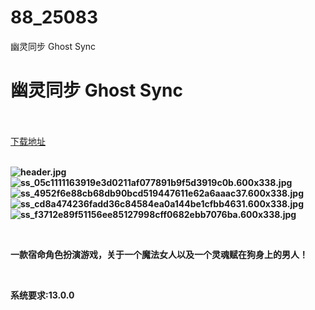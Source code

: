 # 88_25083
幽灵同步 Ghost Sync
# 幽灵同步 Ghost Sync
 <br/></br>
[下载地址](https://www.switch520.cc/article/25083 "下载地址")
<br/></br>

<p><strong><img title="header.jpg" src="https://www.switch520.cc/muke_img/2021_12_02_d67e85b79b1de.jpg" alt="header.jpg"></strong><br>
<strong><img title="ss_05c1111163919e3d0211af077891b9f5d3919c0b.600x338.jpg" src="https://www.switch520.cc/muke_img/2021_12_02_cb84691316103.jpg" alt="ss_05c1111163919e3d0211af077891b9f5d3919c0b.600x338.jpg"></strong><br>
<strong><img title="ss_4952f6e88cb68db90bcd519447611e62a6aaac37.600x338.jpg" src="https://www.switch520.cc/muke_img/2021_12_02_be3e825c13540.jpg" alt="ss_4952f6e88cb68db90bcd519447611e62a6aaac37.600x338.jpg"></strong><br>
<strong><img title="ss_cd8a474236fadd36c84584ea0a144be1cfbb4631.600x338.jpg" src="https://www.switch520.cc/muke_img/2021_12_02_9dd1396cf1c7a.jpg" alt="ss_cd8a474236fadd36c84584ea0a144be1cfbb4631.600x338.jpg"></strong><br>
<strong><img title="ss_f3712e89f51156ee85127998cff0682ebb7076ba.600x338.jpg" src="https://www.switch520.cc/muke_img/2021_12_02_fd812786425af.jpg" alt="ss_f3712e89f51156ee85127998cff0682ebb7076ba.600x338.jpg">&nbsp;</strong></p>
<p>&nbsp;</p>
<p><strong>一款宿命角色扮演游戏，关于一个魔法女人以及一个灵魂赋在狗身上的男人！</strong></p>
<p>&nbsp;</p>
<p><strong>系统要求:13.0.0</strong></p>



